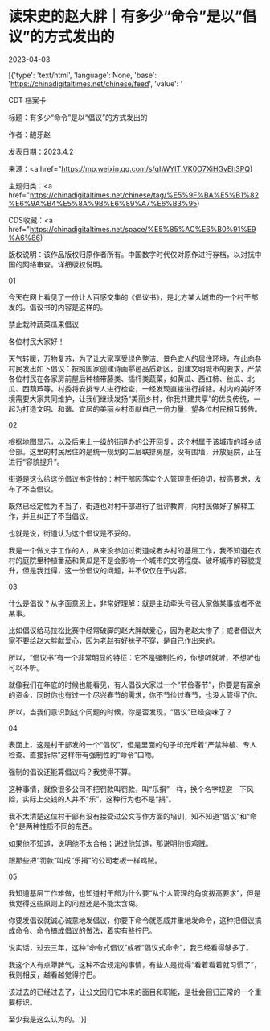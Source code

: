 # 读宋史的赵大胖｜有多少“命令”是以“倡议”的方式发出的

2023-04-03

[{'type': 'text/html', 'language': None, 'base': 'https://chinadigitaltimes.net/chinese/feed', 'value': '

CDT 档案卡

标题：有多少“命令”是以“倡议”的方式发出的

作者：龅牙赵

发表日期：2023.4.2

来源：<a href="https://mp.weixin.qq.com/s/qhWYlT_VK0O7XiHGvEh3PQ)

主题归类：<a href="https://chinadigitaltimes.net/chinese/tag/%E5%9F%BA%E5%B1%82%E6%9A%B4%E5%8A%9B%E6%89%A7%E6%B3%95)

CDS收藏：<a href="https://chinadigitaltimes.net/space/%E5%85%AC%E6%B0%91%E9%A6%86)

版权说明：该作品版权归原作者所有。中国数字时代仅对原作进行存档，以对抗中国的网络审查。详细版权说明。





01

今天在网上看见了一份让人百感交集的《倡议书》，是北方某大城市的一个村干部发的。倡议书的内容是这样的。

禁止栽种蔬菜瓜果倡议

各位村民大家好！

天气转暖，万物复苏，为了让大家享受绿色整洁、景色宜人的居住环境，在此向各村民发出如下倡议：按照国家创建诗画鄠邑品质新区，创建文明城市的要求，严禁各位村民在各家房前屋后种植带藤类、插杆类蔬菜，如黄瓜、西红柿、丝瓜、北瓜、西葫芦等。村委将安排专人进行检查，一经发现直接进行拆除。村内的美好环境需要大家共同维护，让我们继续发扬“美丽乡村，你我共建共享”的优良传统，一起为打造文明、和谐、宜居的美丽乡村贡献自己一份力量，望各位村民相互转告。

02

根据地图显示，以及后来上一级的街道办的公开回复，这个村属于该城市的城乡结合部。这里的村民居住的是统一规划的二层联排房屋，没有围墙，开放庭院，正在进行“容貌提升”。

街道是这么给这份倡议书定性的：村干部因落实个人管理责任迫切，拔高要求，发布了不当倡议。

既然已经定性为不当了，街道也对村干部进行了批评教育，向村民做好了解释工作，并且纠正了不当倡议。

也就是说，街道认为这个倡议是不妥的。

我是一个做文字工作的人，从来没参加过街道或者乡村的基层工作，我不知道在农村的庭院里种植番茄和黄瓜是不是会影响一个城市的文明程度、破坏城市的容貌提升，但是我觉得，这一份倡议的问题，并不仅仅在于内容。

03

什么是倡议？从字面意思上，非常好理解：就是主动牵头号召大家做某事或者不做某事。

比如倡议给马拉松比赛中经常破脚的赵大胖献爱心，因为老赵太惨了；或者倡议大家不要给赵大胖献爱心，因为老赵有好袜子不穿，是自己作出来的。

所以，“倡议书”有一个非常明显的特征：它不是强制性的，你想听就听，不想听也可以不听。

就像我们在年底的时候也能看见，有人倡议大家过一个“节俭春节”，你要是有富余的资金，同时你也有过一个尽兴春节的需求，你不节俭过春节，也没人管得了你。

所以，当我们意识到这个问题的时候，你是否发现，“倡议”已经变味了？

04

表面上，这是村干部发的一个“倡议”，但是里面的句子却充斥着“严禁种植、专人检查、直接拆除”这样带有强制性的“命令”口吻。

强制的倡议还能算倡议吗？我觉得不算。

这种事情，就像很多公司不把罚款叫罚款，叫“乐捐”一样，换个名字规避一下风险，实际上交钱的人并不“乐”，这种行为也不是“捐”。

我不太清楚这位村干部有没有接受过公文写作方面的培训，知不知道“倡议”和“命令”是两种性质不同的东西。

如果他不知道，说明他不太合格；说过他知道，那说明他很鸡贼。

跟那些把“罚款”叫成“乐捐”的公司老板一样鸡贼。

05

我知道基层工作难做，也知道村干部为什么要“从个人管理的角度拔高要求”，但是我觉得这些原则上的问题还是不能太含糊。

你要发倡议就诚心诚意地发倡议，你要下命令就恩威并重地发命令，这种把倡议搞成命令、命令搞成倡议的做法，着实有些拧巴。

说实话，过去三年，这种“命令式倡议”或者“倡议式命令”，我已经看得够多了。

我这个人有点犟脾气，这种不合规定的事情，有些人是觉得“看着看着就习惯了”，我则相反，越看越觉得拧巴。

该过去的已经过去了，让公文回归它本来的面目和职能，是社会回归正常的一个重要标识。

至少我是这么认为的。'}]